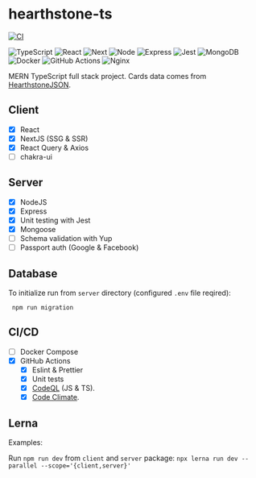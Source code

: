 # hearthstone-ts

[![CI](https://github.com/wozniaklukasz/hearthstone-ts/actions/workflows/ci.yml/badge.svg?branch=main)](https://github.com/wozniaklukasz/hearthstone-ts/actions/workflows/ci.yml)

[comment]: <> ([![]&#40;https://img.shields.io/codeclimate/tech-debt/wozniaklukasz/hearthstone-fullstack-typescript&#41;]&#40;https://codeclimate.com/github/wozniaklukasz/hearthstone-fullstack-typescript&#41;)

[comment]: <> ([![]&#40;https://img.shields.io/codeclimate/issues/wozniaklukasz/hearthstone-fullstack-typescript&#41;]&#40;https://codeclimate.com/github/wozniaklukasz/hearthstone-fullstack-typescript&#41;)

[comment]: <> ([![]&#40;https://img.shields.io/codeclimate/maintainability/wozniaklukasz/hearthstone-fullstack-typescript&#41;]&#40;https://codeclimate.com/github/wozniaklukasz/hearthstone-fullstack-typescript&#41;)

![TypeScript](https://img.shields.io/badge/-TypeScript-333333?style=flat&logo=typescript)
![React](https://img.shields.io/badge/-React-333333?style=flat&logo=react)
![Next](https://img.shields.io/badge/-Next-333333?style=flat&logo=next.js)
![Node](https://img.shields.io/badge/-Node-333333?style=flat&logo=node.js)
![Express](https://img.shields.io/badge/-Express-333333?style=flat&logo=express)
![Jest](https://img.shields.io/badge/-Jest-333333?style=flat&logo=jest)
![MongoDB](https://img.shields.io/badge/-MongoDB-333333?style=flat&logo=mongodb)
![Docker](https://img.shields.io/badge/-Docker-333333?style=flat&logo=docker)
![GitHub Actions](https://img.shields.io/badge/-GitHub_Actions-333333?style=flat&logo=github)
![Nginx](https://img.shields.io/badge/-Nginx-333333?style=flat&logo=nginx)

MERN TypeScript full stack project.
Cards data comes from [HearthstoneJSON](https://hearthstonejson.com/).

## Client

- [x] React
- [x] NextJS (SSG & SSR)
- [x] React Query & Axios
- [ ] chakra-ui

## Server

- [x] NodeJS
- [x] Express
- [x] Unit testing with Jest
- [x] Mongoose
- [ ] Schema validation with Yup
- [ ] Passport auth (Google & Facebook)

## Database

To initialize run from `server` directory (configured `.env` file reqired):
```
 npm run migration
```

## CI/CD

- [ ] Docker Compose
- [x] GitHub Actions
  - [x] Eslint & Prettier
  - [x] Unit tests
  - [x] [CodeQL](https://codeql.github.com/) (JS & TS).
  - [x] [Code Climate](https://codeclimate.com/github/wozniaklukasz/hearthstone-fullstack-typescript).

## Lerna

Examples:

Run `npm run dev` from `client` and `server` package:
`npx lerna run dev --parallel --scope='{client,server}'`

